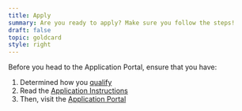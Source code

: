 ```yaml
---
title: Apply
summary: Are you ready to apply? Make sure you follow the steps!
draft: false
topic: goldcard
style: right
---
```

Before you head to the Application Portal, ensure that you have:

1. Determined how you [qualify](/qualification)
2. Read the [Application Instructions](/application)
3. Then, visit the [Application Portal](https://coa.immigration.gov.tw/coa-frontend/four-in-one/entry/golden-card)
